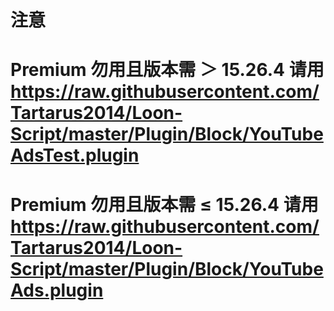 # 注意

# Premium 勿用且版本需 ＞ 15.26.4 请用 https://raw.githubusercontent.com/Tartarus2014/Loon-Script/master/Plugin/Block/YouTubeAdsTest.plugin

# Premium 勿用且版本需 ≤ 15.26.4 请用 https://raw.githubusercontent.com/Tartarus2014/Loon-Script/master/Plugin/Block/YouTubeAds.plugin
